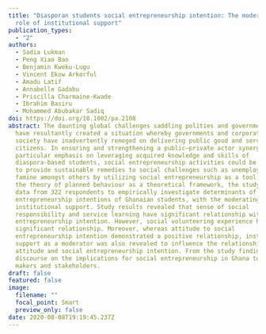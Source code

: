 ```yaml
---
title: "Diasporan students social entrepreneurship intention: The moderating
  role of institutional support"
publication_types:
  - "2"
authors:
  - Sadia Lukman
  - Peng Xiao Bao
  - Benjamin Kweku-Lugu
  - Vincent Ekow Arkorful
  - Amadu Latif
  - Annabelle Gadabu
  - Priscilla Charmaine-Kwade
  - Ibrahim Basiru
  - Mohammed Abubakar Sadiq
doi: https://doi.org/10.1002/pa.2108
abstract: The daunting global challenges saddling polities and governments alike
  have resultantly created a situation whereby governments and corporate civil
  society have inadvertently reneged on delivering public good and services to
  citizens. In ensuring and strengthening a public–private actor synergy, with
  particular emphasis on leveraging acquired knowledge and skills of
  diaspora-based students, social entrepreneurship activities could be harnessed
  to provide sustainable remedies to social challenges such as unemployment,
  famine amongst others by utilizing social entrepreneurship as a tool. Using
  the theory of planned behaviour as a theoretical framework, the study elicited
  data from 322 respondents to empirically investigate determinants of social
  entrepreneurship intentions of Ghanaian students, with the moderating role of
  institutional support. Study results revealed that sense of social
  responsibility and service learning have significant relationship with social
  entrepreneurship intention. However, social volunteering experience had no
  significant relationship. Moreover, whereas attitude to social
  entrepreneurship intention demonstrated a positive relationship, institutional
  support as a moderator was also revealed to influence the relationship between
  attitude and social entrepreneurship intention. From the study findings, we
  discourse on the implications for social entrepreneurship in Ghana to policy
  makers and stakeholders.
draft: false
featured: false
image:
  filename: ""
  focal_point: Smart
  preview_only: false
date: 2020-08-08T19:19:45.237Z
---
```

